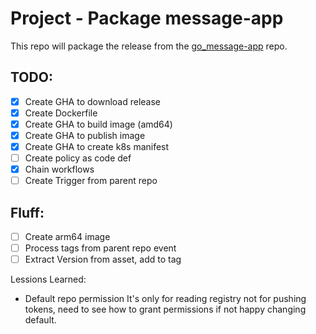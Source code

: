 # Project - Package message-app

This repo will package the release from the [go_message-app](https://github.com/username-is-already-taken2/go_message-app) repo.

## TODO:
- [x] Create GHA to download release
- [x] Create Dockerfile
- [x] Create GHA to build image (amd64)
- [x] Create GHA to publish image
- [x] Create GHA to create k8s manifest
- [ ] Create policy as code def
- [x] Chain workflows
- [ ] Create Trigger from parent repo

## Fluff:
- [ ] Create arm64 image
- [ ] Process tags from parent repo event
- [ ] Extract Version from asset, add to tag

Lessions Learned:
- Default repo permission
    It's only for reading registry not for pushing tokens, need to see how to grant permissions if not happy changing default.
